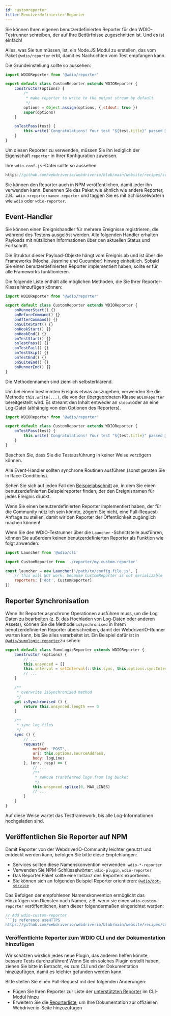 ```yaml
---
id: customreporter
title: Benutzerdefinierter Reporter
---
```


Sie können Ihren eigenen benutzerdefinierten Reporter für den WDIO-Testrunner schreiben, der auf Ihre Bedürfnisse zugeschnitten ist. Und es ist einfach!

Alles, was Sie tun müssen, ist, ein Node.JS Modul zu erstellen, das vom Paket `@wdio/reporter` erbt, damit es Nachrichten vom Test empfangen kann.

Die Grundeinstellung sollte so aussehen:

```js
import WDIOReporter from '@wdio/reporter'

export default class CustomReporter extends WDIOReporter {
    constructor(options) {
        /*
         * make reporter to write to the output stream by default
         */
        options = Object.assign(options, { stdout: true })
        super(options)
    }

    onTestPass(test) {
        this.write(`Congratulations! Your test "${test.title}" passed 👏`)
    }
}
```

Um diesen Reporter zu verwenden, müssen Sie ihn lediglich der Eigenschaft `reporter` in Ihrer Konfiguration zuweisen.


Ihre `wdio.conf.js` -Datei sollte so aussehen:

```js reference useHTTPS
https://github.com/webdriverio/webdriverio/blob/main/website/recipes/custom-reporter/custom-reporter.js
```

Sie können den Reporter auch in NPM veröffentlichen, damit jeder ihn verwenden kann. Benennen Sie das Paket wie ähnlich wie andere Reporter, z.B.: `wdio-<reportername>-reporter` und taggen Sie es mit Schlüsselwörtern wie `wdio` oder `wdio-reporter`.

## Event-Handler

Sie können einen Ereignishandler für mehrere Ereignisse registrieren, die während des Testens ausgelöst werden. Alle folgenden Handler erhalten Payloads mit nützlichen Informationen über den aktuellen Status und Fortschritt.

Die Struktur dieser Payload-Objekte hängt vom Ereignis ab und ist über die Frameworks (Mocha, Jasmine und Cucumber) hinweg einheitlich. Sobald Sie einen benutzerdefinierten Reporter implementiert haben, sollte er für alle Frameworks funktionieren.

Die folgende Liste enthält alle möglichen Methoden, die Sie Ihrer Reporter-Klasse hinzufügen können:

```js
import WDIOReporter from '@wdio/reporter'

export default class CustomReporter extends WDIOReporter {
    onRunnerStart() {}
    onBeforeCommand() {}
    onAfterCommand() {}
    onSuiteStart() {}
    onHookStart() {}
    onHookEnd() {}
    onTestStart() {}
    onTestPass() {}
    onTestFail() {}
    onTestSkip() {}
    onTestEnd() {}
    onSuiteEnd() {}
    onRunnerEnd() {}
}
```

Die Methodennamen sind ziemlich selbsterklärend.

Um bei einem bestimmten Ereignis etwas auszugeben, verwenden Sie die Methode `this.write(...)`, die von der übergeordneten Klasse `WDIOReporter` bereitgestellt wird. Es streamt den Inhalt entweder an `stdout`oder an eine Log-Datei (abhängig von den Optionen des Reporters).

```js
import WDIOReporter from '@wdio/reporter'

export default class CustomReporter extends WDIOReporter {
    onTestPass(test) {
        this.write(`Congratulations! Your test "${test.title}" passed 👏`)
    }
}
```

Beachten Sie, dass Sie die Testausführung in keiner Weise verzögern können.

Alle Event-Handler sollten synchrone Routinen ausführen (sonst geraten Sie in Race-Conditions).

Sehen Sie sich auf jeden Fall den [Beispielabschnitt](https://github.com/webdriverio/webdriverio/tree/main/examples/wdio) an, in dem Sie einen benutzerdefinierten Beispielreporter finden, der den Ereignisnamen für jedes Ereignis druckt.

Wenn Sie einen benutzerdefinierten Reporter implementiert haben, der für die Community nützlich sein könnte, zögern Sie nicht, eine Pull-Request-Anfrage zu stellen, damit wir den Reporter der Öffentlichkeit zugänglich machen können!

Wenn Sie den WDIO-Testrunner über die `Launcher` -Schnittstelle ausführen, können Sie außerdem keinen benutzerdefinierten Reporter als Funktion wie folgt anwenden:

```js
import Launcher from '@wdio/cli'

import CustomReporter from './reporter/my.custom.reporter'

const launcher = new Launcher('/path/to/config.file.js', {
    // this will NOT work, because CustomReporter is not serializable
    reporters: ['dot', CustomReporter]
})
```

## Reporter Synchronisation

Wenn Ihr Reporter asynchrone Operationen ausführen muss, um die Log Daten zu bearbeiten (z. B. das Hochladen von Log-Daten oder anderen Assets), können Sie die Methode `isSynchronised` in Ihrem benutzerdefinierten Reporter überschreiben, damit der WebdriverIO-Runner warten kann, bis Sie alles verarbeitet ist. Ein Beispiel dafür ist in [`@wdio/sumologic-reporter`](https://github.com/webdriverio/webdriverio/blob/main/packages/wdio-sumologic-reporter/src/index.ts)zu sehen:

```js
export default class SumoLogicReporter extends WDIOReporter {
    constructor (options) {
        // ...
        this.unsynced = []
        this.interval = setInterval(::this.sync, this.options.syncInterval)
        // ...
    }

    /**
     * overwrite isSynchronised method
     */
    get isSynchronised () {
        return this.unsynced.length === 0
    }

    /**
     * sync log files
     */
    sync () {
        // ...
        request({
            method: 'POST',
            uri: this.options.sourceAddress,
            body: logLines
        }, (err, resp) => {
            // ...
            /**
             * remove transferred logs from log bucket
             */
            this.unsynced.splice(0, MAX_LINES)
            // ...
        }
    }
}
```

Auf diese Weise wartet das Testframework, bis alle Log-Informationen hochgeladen sind.

## Veröffentlichen Sie Reporter auf NPM

Damit Reporter von der WebdriverIO-Community leichter genutzt und entdeckt werden kann, befolgen Sie bitte diese Empfehlungen:

* Services sollten diese Namenskonvention verwenden: `wdio-*-reporter`
* Verwenden Sie NPM-Schlüsselwörter: `wdio-plugin`, `wdio-reporter`
* Das Reporter Paket sollte eine Instanz des Reporters exportieren.
* Sie können sich an folgenden Beispiel Reporter orientieren: [`@wdio/dot-service`](https://github.com/webdriverio/webdriverio/tree/main/packages/wdio-dot-reporter)

Das Befolgen der empfohlenen Namenskonvention ermöglicht das Hinzufügen von Diensten nach Namen, z.B. wenn sie einen `wdio-custom-reporter` veröffentlichen, kann dieser folgendermaßen eingerichtet werden:

```js
// Add wdio-custom-reporter
```js reference useHTTPS
https://github.com/webdriverio/webdriverio/blob/main/website/recipes/custom-reporter/custom-reporter-npm.js
```

### Veröffentlichte Reporter zum WDIO CLI und der Dokumentation hinzufügen

Wir schätzen wirklich jedes neue Plugin, das anderen helfen könnte, bessere Tests durchzuführen! Wenn Sie ein solches Plugin erstellt haben, ziehen Sie bitte in Betracht, es zum CLI und der Dokumentation hinzuzufügen, damit es leichter gefunden werden kann.

Bitte stellen Sie einen Pull-Request mit den folgenden Änderungen:

- Fügen Sie Ihren Reporter zur Liste der [unterstützten Reporter](https://github.com/webdriverio/webdriverio/blob/main/packages/wdio-cli/src/constants.ts#L74-L91) im CLI-Modul hinzu
- Erweitern Sie die [Reporterliste](https://github.com/webdriverio/webdriverio/blob/main/scripts/docs-generation/3rd-party/reporters.json), um Ihre Dokumentation zur offiziellen Webdriver.io-Seite hinzuzufügen
